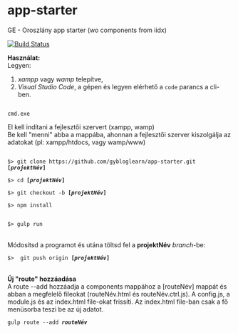 # app-starter
GE - Oroszlány app starter (wo components from iidx)

[![Build Status](https://travis-ci.org/gybloglearn/app-starter.svg?branch=master)](https://travis-ci.org/gybloglearn/app-starter)

<b>Használat:</b><br>
Legyen:<br>
1. <i>xampp</i> vagy <i>wamp</i> telepítve, <br>
2. <i>Visual Studio Code</i>,  a gépen és legyen elérhető a <code>code</code> parancs a cli-ben.

<code>
cmd.exe
</code>

El kell indítani a fejlesztői szervert (xampp, wamp)<br>
Be kell "menni" abba a mappába, ahonnan a fejlesztői szerver kiszolgálja az adatokat (pl: xampp/htdocs, vagy wamp/www)

<code>
$> git clone https://github.com/gybloglearn/app-starter.git <b>[<i>projektNév</i>]</b>
</code>

<code>
$> cd <b>[<i>projektNév</i>]</b>
</code>

<code>
$> git checkout -b <b>[<i>projektNév</i>]</b>
</code>

<code>
$> npm install<br>
</code>

<code>
$> gulp run<br>
</code>

<br>
Módosítsd a programot és utána töltsd fel a <b>projektNév</b> <i>branch</i>-be:<br>

<code>
$>  git push origin <b>[<i>projektNév</i>]</b>
</code>
<br>

<b>Új "route" hozzáadása </b><br>
A route --add hozzáadja a components mappához a [routeNév] mappát és abban a megfelelő fileokat (routeNév.html és routeNév.ctrl.js). A config.js, a module.js és az index.html file-okat frissíti. Az index.html file-ban csak a fő menüsorba teszi be az új adatot.


<code>gulp route --add <b><i>routeNév</i></b></code>
